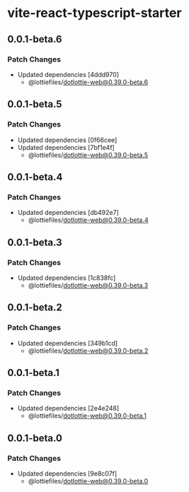 # vite-react-typescript-starter

## 0.0.1-beta.6

### Patch Changes

- Updated dependencies [4ddd970]
  - @lottiefiles/dotlottie-web@0.39.0-beta.6

## 0.0.1-beta.5

### Patch Changes

- Updated dependencies [0f66cee]
- Updated dependencies [7bf1e4f]
  - @lottiefiles/dotlottie-web@0.39.0-beta.5

## 0.0.1-beta.4

### Patch Changes

- Updated dependencies [db492e7]
  - @lottiefiles/dotlottie-web@0.39.0-beta.4

## 0.0.1-beta.3

### Patch Changes

- Updated dependencies [1c838fc]
  - @lottiefiles/dotlottie-web@0.39.0-beta.3

## 0.0.1-beta.2

### Patch Changes

- Updated dependencies [349b1cd]
  - @lottiefiles/dotlottie-web@0.39.0-beta.2

## 0.0.1-beta.1

### Patch Changes

- Updated dependencies [2e4e248]
  - @lottiefiles/dotlottie-web@0.39.0-beta.1

## 0.0.1-beta.0

### Patch Changes

- Updated dependencies [9e8c07f]
  - @lottiefiles/dotlottie-web@0.39.0-beta.0
